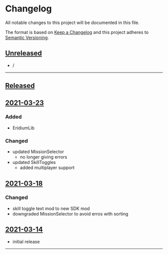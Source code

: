 # Changelog

All notable changes to this project will be documented in this file.

The format is based on [Keep a Changelog][keep a changelog] and this project adheres to [Semantic Versioning][semantic versioning].

## [Unreleased]

- /

---

## [Released]

## [2021-03-23]

### Added
- EridiumLib

### Changed
- updated MissionSelector
  - no longer giving errors
- updated SkillToggles
  - added multiplayer support


## [2021-03-18]

### Changed
- skill toggle text mod to new SDK mod
- downgraded MissionSelector to avoid erros with sorting

## [2021-03-14]

- initial release

---

<!-- Links -->

[keep a changelog]: https://keepachangelog.com/
[semantic versioning]: https://semver.org/

<!-- Versions -->

[unreleased]: https://github.com/RLNT/bl2-rlnt-modpack/
[released]: https://github.com/RLNT/bl2-rlnt-modpack/
[2021-03-23]: https://github.com/RLNT/bl2-rlnt-modpack/
[2021-03-18]: https://github.com/RLNT/bl2-rlnt-modpack/
[2021-03-14]: https://github.com/RLNT/bl2-rlnt-modpack/
